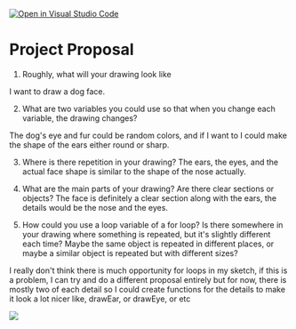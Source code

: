 [![Open in Visual Studio Code](https://classroom.github.com/assets/open-in-vscode-2e0aaae1b6195c2367325f4f02e2d04e9abb55f0b24a779b69b11b9e10269abc.svg)](https://classroom.github.com/online_ide?assignment_repo_id=20453703&assignment_repo_type=AssignmentRepo)
# Project Proposal

1. Roughly, what will your drawing look like

I want to draw a dog face.

2. What are two variables you could use so that when you change each variable, the drawing changes?

The dog's eye and fur could be random colors, and if I want to I could make the shape of the ears either round or sharp.

3. Where is there repetition in your drawing?
The ears, the eyes, and the actual face shape is similar to the shape of the nose actually.

4. What are the main parts of your drawing? Are there clear sections or objects?
The face is definitely a clear section along with the ears, the details would be the nose and the eyes. 

5. How could you use a loop variable of a for loop? Is there somewhere in your drawing where something is repeated, but it's slightly different each time? Maybe the same object is repeated in different places, or maybe a similar object is repeated but with different sizes?

I really don't think there is much opportunity for loops in my sketch, if this is a problem, I can try and do a different proposal entirely but for now, there is mostly two of each detail so I could create functions for the details to make it look a lot nicer like, drawEar, or drawEye, or etc

![](sketch.jpeg)
